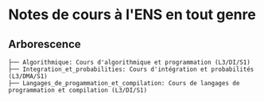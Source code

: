 # Notes de cours à l'ENS en tout genre

## Arborescence

```
├── Algorithmique: Cours d'algorithmique et programmation (L3/DI/S1)
├── Integration_et_probabilities: Cours d'intégration et probabilités (L3/DMA/S1)
├── Langages_de_progammation_et_compilation: Cours de langages de programmation et compilation (L3/DI/S1)
```
